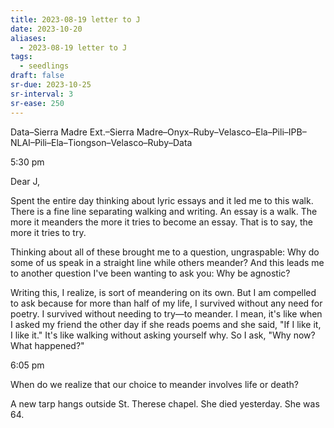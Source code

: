 ```yaml
---
title: 2023-08-19 letter to J
date: 2023-10-20
aliases:
  - 2023-08-19 letter to J
tags:
  - seedlings
draft: false
sr-due: 2023-10-25
sr-interval: 3
sr-ease: 250
---
```

Data–Sierra Madre Ext.–Sierra Madre–Onyx–Ruby–Velasco–Ela–Pili–IPB–NLAI–Pili–Ela–Tiongson–Velasco–Ruby–Data

5:30 pm

Dear J,

Spent the entire day thinking about lyric essays and it led me to this walk. There is a fine line separating walking and writing. An essay is a walk. The more it meanders the more it tries to become an essay. That is to say, the more it tries to try.

Thinking about all of these brought me to a question, ungraspable: Why do some of us speak in a straight line while others meander? And this leads me to another question I've been wanting to ask you: Why be agnostic?

Writing this, I realize, is sort of meandering on its own. But I am compelled to ask because for more than half of my life, I survived without any need for poetry. I survived without needing to try—to meander. I mean, it's like when I asked my friend the other day if she reads poems and she said, "If I like it, I like it." It's like walking without asking yourself why. So I ask, "Why now? What happened?"

6:05 pm

When do we realize that our choice to meander involves life or death?

A new tarp hangs outside St. Therese chapel. She died yesterday. She was 64.